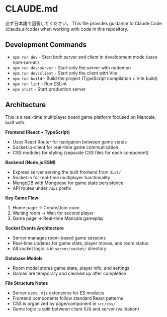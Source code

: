 # CLAUDE.md

必ず日本語で回答してください。
This file provides guidance to Claude Code (claude.ai/code) when working with code in this repository.

## Development Commands

- `npm run dev` - Start both server and client in development mode (uses npm-run-all)
- `npm run dev:server` - Start only the server with nodemon
- `npm run dev:client` - Start only the client with Vite
- `npm run build` - Build the project (TypeScript compilation + Vite build)
- `npm run lint` - Run ESLint
- `npm start` - Start production server

## Architecture

This is a real-time multiplayer board game platform focused on Mancala, built with:

**Frontend (React + TypeScript)**

- Uses React Router for navigation between game states
- Socket.io-client for real-time game communication
- CSS modules for styling (separate CSS files for each component)

**Backend (Node.js ESM)**

- Express server serving the built frontend from `dist/`
- Socket.io for real-time multiplayer functionality
- MongoDB with Mongoose for game state persistence
- API routes under `/api` prefix

**Key Game Flow**

1. Home page → Create/Join room
2. Waiting room → Wait for second player
3. Game page → Real-time Mancala gameplay

**Socket Events Architecture**

- Server manages room-based game sessions
- Real-time updates for game state, player moves, and room status
- All socket logic is in `server/socket/` directory

**Database Models**

- Room model stores game state, player info, and settings
- Games are temporary and cleaned up after completion

**File Structure Notes**

- Server uses `.mjs` extensions for ES modules
- Frontend components follow standard React patterns
- CSS is organized by page/component in `src/css/`
- Game logic is split between client (UI) and server (validation)
